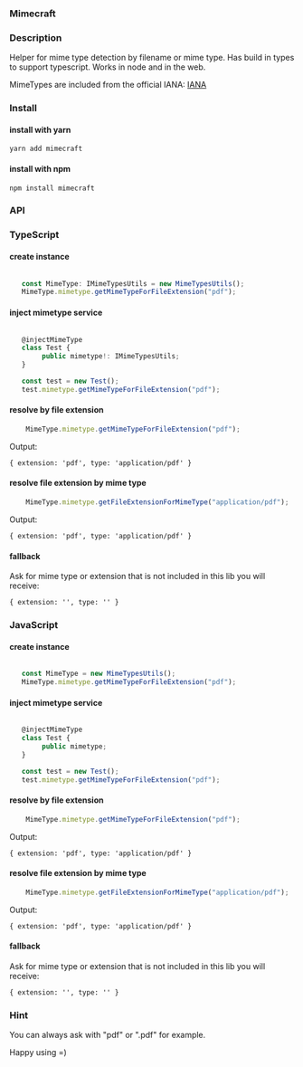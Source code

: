 ### Mimecraft

### Description
Helper for mime type detection by filename or mime type. Has build in types to support typescript. Works in node and in the web.

MimeTypes are included from the official IANA: [IANA](https://www.iana.org/assignments/media-types/media-types.xhtml)

### Install

#### install with yarn
```
yarn add mimecraft
```


#### install with npm
```
npm install mimecraft
```

### API

### TypeScript
#### create instance
```typescript

   const MimeType: IMimeTypesUtils = new MimeTypesUtils();
   MimeType.mimetype.getMimeTypeForFileExtension("pdf");
```

#### inject mimetype service
```typescript

   @injectMimeType
   class Test {
   		public mimetype!: IMimeTypesUtils;
   }

   const test = new Test();
   test.mimetype.getMimeTypeForFileExtension("pdf");
```
#### resolve by file extension
```typescript
	MimeType.mimetype.getMimeTypeForFileExtension("pdf");
```
Output:

```
{ extension: 'pdf', type: 'application/pdf' }
```

#### resolve file extension by mime type
```typescript
	MimeType.mimetype.getFileExtensionForMimeType("application/pdf");
```

Output:

```
{ extension: 'pdf', type: 'application/pdf' }
```
#### fallback
Ask for mime type or extension that is not included in this lib you will receive: 
```
{ extension: '', type: '' }
```

### JavaScript
#### create instance
```javascript

   const MimeType = new MimeTypesUtils();
   MimeType.mimetype.getMimeTypeForFileExtension("pdf");
```

#### inject mimetype service
```javascript

   @injectMimeType
   class Test {
   		public mimetype;
   }

   const test = new Test();
   test.mimetype.getMimeTypeForFileExtension("pdf");
```

#### resolve by file extension
```javascript
	MimeType.mimetype.getMimeTypeForFileExtension("pdf");
```
Output:

```
{ extension: 'pdf', type: 'application/pdf' }
```
#### resolve file extension by mime type
```javascript
	MimeType.mimetype.getFileExtensionForMimeType("application/pdf");
```

Output:

```
{ extension: 'pdf', type: 'application/pdf' }
```

#### fallback
Ask for mime type or extension that is not included in this lib you will receive: 
```
{ extension: '', type: '' }
```

### Hint
You can always ask with "pdf" or ".pdf" for example. 

Happy using =) 